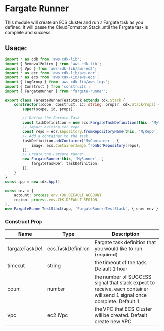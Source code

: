 # Fargate Runner
This module will create an ECS cluster and run a Fargate task as you defined. It will pause the CloudFormation Stack until the Fargate task is complete and success. 
## Usage:
```typescript
import * as cdk from 'aws-cdk-lib';
import { RemovalPolicy } from 'aws-cdk-lib';
import { Vpc } from 'aws-cdk-lib/aws-ec2';
import * as ecr from 'aws-cdk-lib/aws-ecr';
import * as ecs from 'aws-cdk-lib/aws-ecs';
import { LogGroup } from 'aws-cdk-lib/aws-logs';
import { Construct } from 'constructs';
import { FargateRunner } from 'fargate-runner';

export class FargateRunnerTestStack extends cdk.Stack {
    constructor(scope: Construct, id: string, props?: cdk.StackProps) {
        super(scope, id, props);

        // Define the Fargate Task
        const taskDefinition = new ecs.FargateTaskDefinition(this, 'MyTask', {});
        // import exiting ecr repo
        const repo = ecr.Repository.fromRepositoryName(this, 'MyRepo', 'RepoName');
        // Add a container to the task
        taskDefinition.addContainer('MyContainer', {
            image: ecs.ContainerImage.fromEcrRepository(repo),
        });
        // Create the Fargate runner
        new FargateRunner(this, 'MyRunner', {
            fargateTaskDef: taskDefinition,
        });
    }
}
const app = new cdk.App();

const env = {
    account: process.env.CDK_DEFAULT_ACCOUNT,
    region: process.env.CDK_DEFAULT_REGION,
};
new FargateRunnerTestStack(app, 'FargateRunnerTestStack', { env: env });
```

### Construct Prop
| Name     | Type      | Description           |
|----------|-----------|-----------------------|
| fargateTaskDef    | ecs.TaskDefinition     | Fargate task definition that you would like to run (required) |
| timeout    | string     | the timeout of the task. Default 1 hour  |
| count    | number     | the number of SUCCESS signal that stack expect to receive, each container will send 1 signal once complete. Default 1  |
|vpc|ec2.IVpc|the VPC that ECS Cluster will be created. Default create new VPC|
